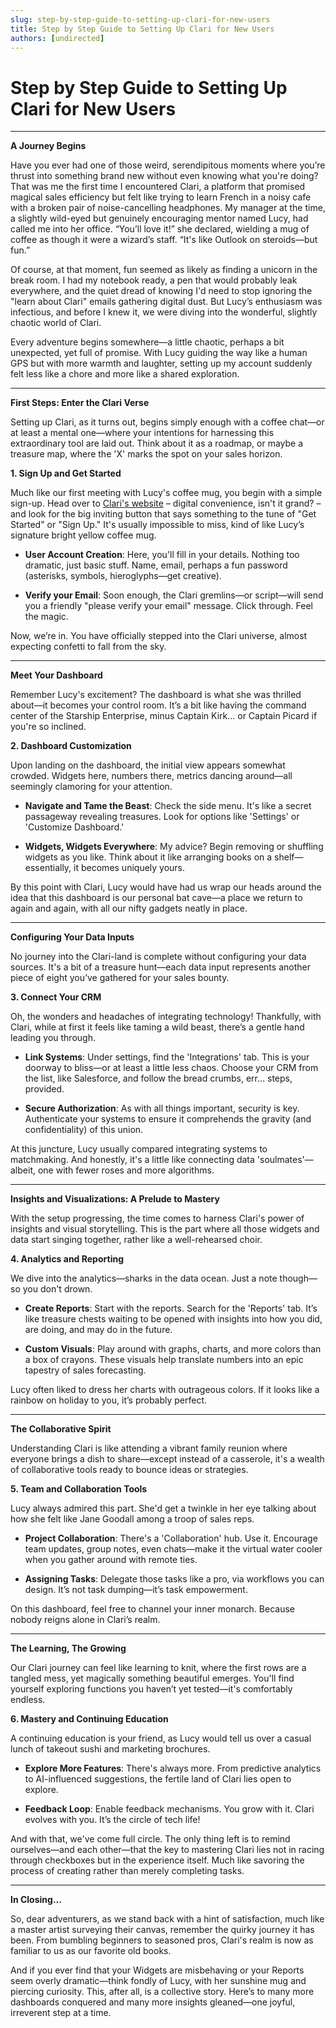 ```yaml
---
slug: step-by-step-guide-to-setting-up-clari-for-new-users
title: Step by Step Guide to Setting Up Clari for New Users
authors: [undirected]
---
```



# Step by Step Guide to Setting Up Clari for New Users

---

**A Journey Begins**

Have you ever had one of those weird, serendipitous moments where you’re thrust into something brand new without even knowing what you're doing? That was me the first time I encountered Clari, a platform that promised magical sales efficiency but felt like trying to learn French in a noisy cafe with a broken pair of noise-cancelling headphones. My manager at the time, a slightly wild-eyed but genuinely encouraging mentor named Lucy, had called me into her office. “You’ll love it!” she declared, wielding a mug of coffee as though it were a wizard’s staff. “It's like Outlook on steroids—but fun.”

Of course, at that moment, fun seemed as likely as finding a unicorn in the break room. I had my notebook ready, a pen that would probably leak everywhere, and the quiet dread of knowing I'd need to stop ignoring the "learn about Clari" emails gathering digital dust. But Lucy’s enthusiasm was infectious, and before I knew it, we were diving into the wonderful, slightly chaotic world of Clari. 

Every adventure begins somewhere—a little chaotic, perhaps a bit unexpected, yet full of promise. With Lucy guiding the way like a human GPS but with more warmth and laughter, setting up my account suddenly felt less like a chore and more like a shared exploration. 

---

**First Steps: Enter the Clari Verse**

Setting up Clari, as it turns out, begins simply enough with a coffee chat—or at least a mental one—where your intentions for harnessing this extraordinary tool are laid out. Think about it as a roadmap, or maybe a treasure map, where the 'X' marks the spot on your sales horizon. 

**1. Sign Up and Get Started**

Much like our first meeting with Lucy's coffee mug, you begin with a simple sign-up. Head over to [Clari's website](https://www.clari.com) – digital convenience, isn't it grand? – and look for the big inviting button that says something to the tune of "Get Started" or "Sign Up." It's usually impossible to miss, kind of like Lucy’s signature bright yellow coffee mug.

- **User Account Creation**: Here, you'll fill in your details. Nothing too dramatic, just basic stuff. Name, email, perhaps a fun password (asterisks, symbols, hieroglyphs—get creative).
  
- **Verify your Email**: Soon enough, the Clari gremlins—or script—will send you a friendly "please verify your email" message. Click through. Feel the magic.

Now, we’re in. You have officially stepped into the Clari universe, almost expecting confetti to fall from the sky.

---

**Meet Your Dashboard**

Remember Lucy's excitement? The dashboard is what she was thrilled about—it becomes your control room. It’s a bit like having the command center of the Starship Enterprise, minus Captain Kirk… or Captain Picard if you're so inclined. 

**2. Dashboard Customization**

Upon landing on the dashboard, the initial view appears somewhat crowded. Widgets here, numbers there, metrics dancing around—all seemingly clamoring for your attention.

- **Navigate and Tame the Beast**: Check the side menu. It's like a secret passageway revealing treasures. Look for options like 'Settings' or 'Customize Dashboard.'
  
- **Widgets, Widgets Everywhere**: My advice? Begin removing or shuffling widgets as you like. Think about it like arranging books on a shelf—essentially, it becomes uniquely yours.

By this point with Clari, Lucy would have had us wrap our heads around the idea that this dashboard is our personal bat cave—a place we return to again and again, with all our nifty gadgets neatly in place.

---

**Configuring Your Data Inputs**

No journey into the Clari-land is complete without configuring your data sources. It's a bit of a treasure hunt—each data input represents another piece of eight you’ve gathered for your sales bounty.

**3. Connect Your CRM**

Oh, the wonders and headaches of integrating technology! Thankfully, with Clari, while at first it feels like taming a wild beast, there’s a gentle hand leading you through.

- **Link Systems**: Under settings, find the 'Integrations' tab. This is your doorway to bliss—or at least a little less chaos. Choose your CRM from the list, like Salesforce, and follow the bread crumbs, err… steps, provided.

- **Secure Authorization**: As with all things important, security is key. Authenticate your systems to ensure it comprehends the gravity (and confidentiality) of this union.

At this juncture, Lucy usually compared integrating systems to matchmaking. And honestly, it's a little like connecting data 'soulmates'—albeit, one with fewer roses and more algorithms.

---

**Insights and Visualizations: A Prelude to Mastery**

With the setup progressing, the time comes to harness Clari's power of insights and visual storytelling. This is the part where all those widgets and data start singing together, rather like a well-rehearsed choir.

**4. Analytics and Reporting**

We dive into the analytics—sharks in the data ocean. Just a note though—so you don't drown.

- **Create Reports**: Start with the reports. Search for the 'Reports' tab. It’s like treasure chests waiting to be opened with insights into how you did, are doing, and may do in the future.
  
- **Custom Visuals**: Play around with graphs, charts, and more colors than a box of crayons. These visuals help translate numbers into an epic tapestry of sales forecasting.

Lucy often liked to dress her charts with outrageous colors. If it looks like a rainbow on holiday to you, it’s probably perfect.

---

**The Collaborative Spirit**

Understanding Clari is like attending a vibrant family reunion where everyone brings a dish to share—except instead of a casserole, it's a wealth of collaborative tools ready to bounce ideas or strategies.

**5. Team and Collaboration Tools**

Lucy always admired this part. She'd get a twinkle in her eye talking about how she felt like Jane Goodall among a troop of sales reps.

- **Project Collaboration**: There's a 'Collaboration' hub. Use it. Encourage team updates, group notes, even chats—make it the virtual water cooler when you gather around with remote ties.

- **Assigning Tasks**: Delegate those tasks like a pro, via workflows you can design. It’s not task dumping—it’s task empowerment.

On this dashboard, feel free to channel your inner monarch. Because nobody reigns alone in Clari’s realm.

---

**The Learning, The Growing**

Our Clari journey can feel like learning to knit, where the first rows are a tangled mess, yet magically something beautiful emerges. You'll find yourself exploring functions you haven’t yet tested—it's comfortably endless.

**6. Mastery and Continuing Education**

A continuing education is your friend, as Lucy would tell us over a casual lunch of takeout sushi and marketing brochures. 

- **Explore More Features**: There's always more. From predictive analytics to AI-influenced suggestions, the fertile land of Clari lies open to explore.
  
- **Feedback Loop**: Enable feedback mechanisms. You grow with it. Clari evolves with you. It’s the circle of tech life!

And with that, we've come full circle. The only thing left is to remind ourselves—and each other—that the key to mastering Clari lies not in racing through checkboxes but in the experience itself. Much like savoring the process of creating rather than merely completing tasks.

---

**In Closing...**

So, dear adventurers, as we stand back with a hint of satisfaction, much like a master artist surveying their canvas, remember the quirky journey it has been. From bumbling beginners to seasoned pros, Clari's realm is now as familiar to us as our favorite old books.

And if you ever find that your Widgets are misbehaving or your Reports seem overly dramatic—think fondly of Lucy, with her sunshine mug and piercing curiosity. This, after all, is a collective story. Here’s to many more dashboards conquered and many more insights gleaned—one joyful, irreverent step at a time.
